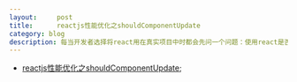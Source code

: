 ```yaml
---
layout:     post
title:     	reactjs性能优化之shouldComponentUpdate
category: blog
description: 每当开发者选择将react用在真实项目中时都会先问一个问题：使用react是否会让项目速度更快，更灵活，更容易维护。此外每次状态数据发生改变时都会进行重新渲染界面的处理做法会不会造成性能瓶颈？而在react内部则是通过使用一些精妙的技巧来最小化每次造成ui更新的昂贵的dom操作从而保证性能的。
---
```

* [reactjs性能优化之shouldComponentUpdate](http://blog.csdn.net/jjx0224/article/details/49869597);

